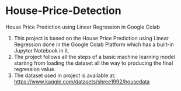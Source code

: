 # House-Price-Detection
House Price Prediction using Linear Regression in Google Colab

1. This project is based on the House Price Prediction using Linear Regression done in the Google Colab Platform which has a built-in Jupyter Notebook in it.
2. The project follows all the steps of a basic machine learning model starting from loading the dataset all the way to producing the final regression value.
3. The dataset used in project is available at: https://www.kaggle.com/datasets/shree1992/housedata
